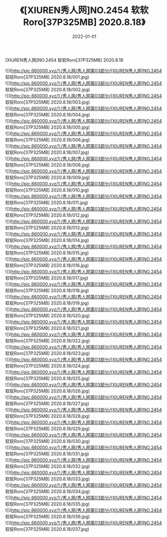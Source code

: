 ﻿---
layout: post
title:  《[XIUREN秀人网]NO.2454 软软Roro[37P325MB] 2020.8.18》
date:   2022-01-01
img: http://pic.660000.xyz/1:/秀人网/秀人网第03部分/[XIUREN秀人网]NO.2454 软软Roro[37P325MB] 2020.8.18/000.jpg
categories: [美女, 清纯, 唯美]
---

[XIUREN秀人网]NO.2454 软软Roro[37P325MB] 2020.8.18

 ![](http://pic.660000.xyz/1:/秀人网/秀人网第03部分/[XIUREN秀人网]NO.2454 软软Roro[37P325MB] 2020.8.18/001.jpg) <br>![](http://pic.660000.xyz/1:/秀人网/秀人网第03部分/[XIUREN秀人网]NO.2454 软软Roro[37P325MB] 2020.8.18/002.jpg) <br>![](http://pic.660000.xyz/1:/秀人网/秀人网第03部分/[XIUREN秀人网]NO.2454 软软Roro[37P325MB] 2020.8.18/003.jpg) <br>![](http://pic.660000.xyz/1:/秀人网/秀人网第03部分/[XIUREN秀人网]NO.2454 软软Roro[37P325MB] 2020.8.18/004.jpg) <br>![](http://pic.660000.xyz/1:/秀人网/秀人网第03部分/[XIUREN秀人网]NO.2454 软软Roro[37P325MB] 2020.8.18/005.jpg) <br>![](http://pic.660000.xyz/1:/秀人网/秀人网第03部分/[XIUREN秀人网]NO.2454 软软Roro[37P325MB] 2020.8.18/006.jpg) <br>![](http://pic.660000.xyz/1:/秀人网/秀人网第03部分/[XIUREN秀人网]NO.2454 软软Roro[37P325MB] 2020.8.18/007.jpg) <br>![](http://pic.660000.xyz/1:/秀人网/秀人网第03部分/[XIUREN秀人网]NO.2454 软软Roro[37P325MB] 2020.8.18/008.jpg) <br>![](http://pic.660000.xyz/1:/秀人网/秀人网第03部分/[XIUREN秀人网]NO.2454 软软Roro[37P325MB] 2020.8.18/009.jpg) <br>![](http://pic.660000.xyz/1:/秀人网/秀人网第03部分/[XIUREN秀人网]NO.2454 软软Roro[37P325MB] 2020.8.18/010.jpg) <br>![](http://pic.660000.xyz/1:/秀人网/秀人网第03部分/[XIUREN秀人网]NO.2454 软软Roro[37P325MB] 2020.8.18/011.jpg) <br>![](http://pic.660000.xyz/1:/秀人网/秀人网第03部分/[XIUREN秀人网]NO.2454 软软Roro[37P325MB] 2020.8.18/012.jpg) <br>![](http://pic.660000.xyz/1:/秀人网/秀人网第03部分/[XIUREN秀人网]NO.2454 软软Roro[37P325MB] 2020.8.18/013.jpg) <br>![](http://pic.660000.xyz/1:/秀人网/秀人网第03部分/[XIUREN秀人网]NO.2454 软软Roro[37P325MB] 2020.8.18/014.jpg) <br>![](http://pic.660000.xyz/1:/秀人网/秀人网第03部分/[XIUREN秀人网]NO.2454 软软Roro[37P325MB] 2020.8.18/015.jpg) <br>![](http://pic.660000.xyz/1:/秀人网/秀人网第03部分/[XIUREN秀人网]NO.2454 软软Roro[37P325MB] 2020.8.18/016.jpg) <br>![](http://pic.660000.xyz/1:/秀人网/秀人网第03部分/[XIUREN秀人网]NO.2454 软软Roro[37P325MB] 2020.8.18/017.jpg) <br>![](http://pic.660000.xyz/1:/秀人网/秀人网第03部分/[XIUREN秀人网]NO.2454 软软Roro[37P325MB] 2020.8.18/018.jpg) <br>![](http://pic.660000.xyz/1:/秀人网/秀人网第03部分/[XIUREN秀人网]NO.2454 软软Roro[37P325MB] 2020.8.18/019.jpg) <br>![](http://pic.660000.xyz/1:/秀人网/秀人网第03部分/[XIUREN秀人网]NO.2454 软软Roro[37P325MB] 2020.8.18/020.jpg) <br>![](http://pic.660000.xyz/1:/秀人网/秀人网第03部分/[XIUREN秀人网]NO.2454 软软Roro[37P325MB] 2020.8.18/021.jpg) <br>![](http://pic.660000.xyz/1:/秀人网/秀人网第03部分/[XIUREN秀人网]NO.2454 软软Roro[37P325MB] 2020.8.18/022.jpg) <br>![](http://pic.660000.xyz/1:/秀人网/秀人网第03部分/[XIUREN秀人网]NO.2454 软软Roro[37P325MB] 2020.8.18/023.jpg) <br>![](http://pic.660000.xyz/1:/秀人网/秀人网第03部分/[XIUREN秀人网]NO.2454 软软Roro[37P325MB] 2020.8.18/024.jpg) <br>![](http://pic.660000.xyz/1:/秀人网/秀人网第03部分/[XIUREN秀人网]NO.2454 软软Roro[37P325MB] 2020.8.18/025.jpg) <br>![](http://pic.660000.xyz/1:/秀人网/秀人网第03部分/[XIUREN秀人网]NO.2454 软软Roro[37P325MB] 2020.8.18/026.jpg) <br>![](http://pic.660000.xyz/1:/秀人网/秀人网第03部分/[XIUREN秀人网]NO.2454 软软Roro[37P325MB] 2020.8.18/027.jpg) <br>![](http://pic.660000.xyz/1:/秀人网/秀人网第03部分/[XIUREN秀人网]NO.2454 软软Roro[37P325MB] 2020.8.18/028.jpg) <br>![](http://pic.660000.xyz/1:/秀人网/秀人网第03部分/[XIUREN秀人网]NO.2454 软软Roro[37P325MB] 2020.8.18/029.jpg) <br>![](http://pic.660000.xyz/1:/秀人网/秀人网第03部分/[XIUREN秀人网]NO.2454 软软Roro[37P325MB] 2020.8.18/030.jpg) <br>![](http://pic.660000.xyz/1:/秀人网/秀人网第03部分/[XIUREN秀人网]NO.2454 软软Roro[37P325MB] 2020.8.18/031.jpg) <br>![](http://pic.660000.xyz/1:/秀人网/秀人网第03部分/[XIUREN秀人网]NO.2454 软软Roro[37P325MB] 2020.8.18/032.jpg) <br>![](http://pic.660000.xyz/1:/秀人网/秀人网第03部分/[XIUREN秀人网]NO.2454 软软Roro[37P325MB] 2020.8.18/033.jpg) <br>![](http://pic.660000.xyz/1:/秀人网/秀人网第03部分/[XIUREN秀人网]NO.2454 软软Roro[37P325MB] 2020.8.18/034.jpg) <br>![](http://pic.660000.xyz/1:/秀人网/秀人网第03部分/[XIUREN秀人网]NO.2454 软软Roro[37P325MB] 2020.8.18/035.jpg) <br>![](http://pic.660000.xyz/1:/秀人网/秀人网第03部分/[XIUREN秀人网]NO.2454 软软Roro[37P325MB] 2020.8.18/036.jpg) <br>![](http://pic.660000.xyz/1:/秀人网/秀人网第03部分/[XIUREN秀人网]NO.2454 软软Roro[37P325MB] 2020.8.18/037.jpg) <br>